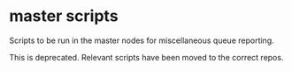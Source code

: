 # master scripts

Scripts to be run in the master nodes for miscellaneous queue reporting.

This is deprecated. Relevant scripts have been moved to the correct repos.

